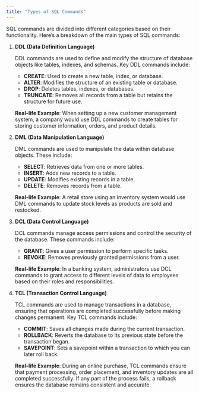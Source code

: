 ```yaml
---
title: "Types of SQL Commands"
---
```


SQL commands are divided into different categories based on their functionality. Here’s a breakdown of the main types of SQL commands:

1. **DDL (Data Definition Language)**

   DDL commands are used to define and modify the structure of database objects like tables, indexes, and schemas. Key DDL commands include:

   - **CREATE**: Used to create a new table, index, or database.
   - **ALTER**: Modifies the structure of an existing table or database.
   - **DROP**: Deletes tables, indexes, or databases.
   - **TRUNCATE**: Removes all records from a table but retains the structure for future use.

   **Real-life Example**: When setting up a new customer management system, a company would use DDL commands to create tables for storing customer information, orders, and product details.

2. **DML (Data Manipulation Language)**

   DML commands are used to manipulate the data within database objects. These include:

   - **SELECT**: Retrieves data from one or more tables.
   - **INSERT**: Adds new records to a table.
   - **UPDATE**: Modifies existing records in a table.
   - **DELETE**: Removes records from a table.

   **Real-life Example**: A retail store using an inventory system would use DML commands to update stock levels as products are sold and restocked.

3. **DCL (Data Control Language)**

   DCL commands manage access permissions and control the security of the database. These commands include:

   - **GRANT**: Gives a user permission to perform specific tasks.
   - **REVOKE**: Removes previously granted permissions from a user.

   **Real-life Example**: In a banking system, administrators use DCL commands to grant access to different levels of data to employees based on their roles and responsibilities.

4. **TCL (Transaction Control Language)**

   TCL commands are used to manage transactions in a database, ensuring that operations are completed successfully before making changes permanent. Key TCL commands include:

   - **COMMIT**: Saves all changes made during the current transaction.
   - **ROLLBACK**: Reverts the database to its previous state before the transaction began.
   - **SAVEPOINT**: Sets a savepoint within a transaction to which you can later roll back.

   **Real-life Example**: During an online purchase, TCL commands ensure that payment processing, order placement, and inventory updates are all completed successfully. If any part of the process fails, a rollback ensures the database remains consistent and accurate.
